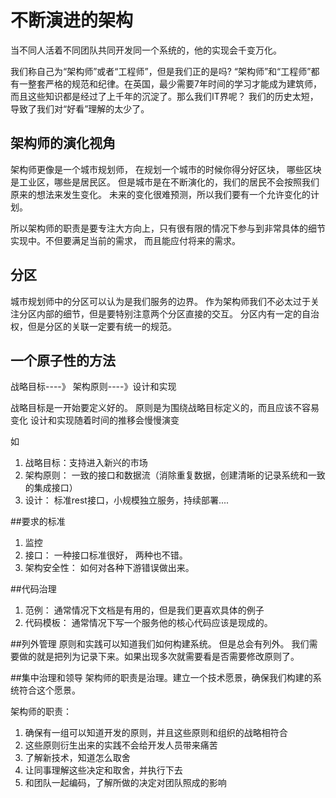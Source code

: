 # 不断演进的架构

当不同人活着不同团队共同开发同一个系统的，他的实现会千变万化。

我们称自己为“架构师”或者“工程师”，但是我们正的是吗? “架构师”和“工程师”都有一整套严格的规范和纪律。在英国，最少需要7年时间的学习才能成为建筑师，而且这些知识都是经过了上千年的沉淀了。那么我们IT界呢？ 我们的历史太短，导致了我们对“好看”理解的太少了。

## 架构师的演化视角

架构师更像是一个城市规划师， 在规划一个城市的时候你得分好区块， 哪些区块是工业区，哪些是居民区。 但是城市是在不断演化的，我们的居民不会按照我们原来的想法来发生变化。 未来的变化很难预测，所以我们要有一个允许变化的计划。

所以架构师的职责是要专注大方向上，只有很有限的情况下参与到非常具体的细节实现中。不但要满足当前的需求， 而且能应付将来的需求。


## 分区
城市规划师中的分区可以认为是我们服务的边界。 作为架构师我们不必太过于关注分区内部的细节，但是要特别注意两个分区直接的交互。 分区内有一定的自治权，但是分区的关联一定要有统一的规范。

## 一个原子性的方法

战略目标----》 架构原则----》设计和实现

战略目标是一开始要定义好的。
原则是为围绕战略目标定义的，而且应该不容易变化
设计和实现随着时间的推移会慢慢演变

如

1. 战略目标：支持进入新兴的市场
2. 架构原则： 一致的接口和数据流（消除重复数据，创建清晰的记录系统和一致的集成接口）
3. 设计： 标准rest接口，小规模独立服务，持续部署....

##要求的标准

1. 监控
2. 接口：  一种接口标准很好， 两种也不错。
3. 架构安全性： 如何对各种下游错误做出来。

##代码治理

1. 范例： 通常情况下文档是有用的，但是我们更喜欢具体的例子
2. 代码模板： 通常情况下写一个服务他的核心代码应该是现成的。

##列外管理
原则和实践可以知道我们如何构建系统。 但是总会有列外。 我们需要做的就是把列为记录下来。如果出现多次就需要看是否需要修改原则了。

##集中治理和领导
架构师的职责是治理。建立一个技术愿景，确保我们构建的系统符合这个愿景。

架构师的职责：

1. 确保有一组可以知道开发的原则，并且这些原则和组织的战略相符合
2. 这些原则衍生出来的实践不会给开发人员带来痛苦
3. 了解新技术，知道怎么取舍
4. 让同事理解这些决定和取舍，并执行下去
5. 和团队一起编码，了解所做的决定对团队照成的影响





